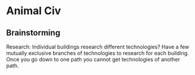 Animal Civ
========

## Brainstorming
Research: Individual buildings research different technologies?
Have a few mutually exclusive branches of technologies to research for each building. Once you go down to one path you cannot get technologies of another path.